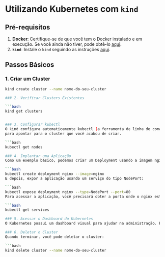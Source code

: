 # Utilizando Kubernetes com `kind`

## Pré-requisitos

1. **Docker**: Certifique-se de que você tem o Docker instalado e em execução. Se você ainda não tiver, pode obtê-lo [aqui](https://docs.docker.com/get-docker/).
2. **`kind`**: Instale o `kind` seguindo as instruções [aqui](https://kind.sigs.k8s.io/docs/user/quick-start/).

## Passos Básicos

### 1. Criar um Cluster

```bash
kind create cluster --name nome-do-seu-cluster

### 2. Verificar Clusters Existentes

```bash
kind get clusters


### 3. Configurar kubectl
O kind configura automaticamente kubectl (a ferramenta de linha de comando do Kubernetes) 
para apontar para o cluster que você acabou de criar.

```bash
kubectl get nodes

### 4. Implantar uma Aplicação
Como um exemplo básico, podemos criar um Deployment usando a imagem nginx:

```bash
kubectl create deployment nginx --image=nginx
E depois, expor a aplicação usando um serviço do tipo NodePort:

```bash
kubectl expose deployment nginx --type=NodePort --port=80
Para acessar a aplicação, você precisará obter a porta onde o nginx está sendo exposto. Use o comando a seguir:

```bash
kubectl get services

### 5. Acessar o Dashboard do Kubernetes
O Kubernetes possui um dashboard visual para ajudar na administração. Para configurar e acessar, siga os passos aqui.

### 6. Deletar o Cluster
Quando terminar, você pode deletar o cluster:

```bash
kind delete cluster --name nome-do-seu-cluster
